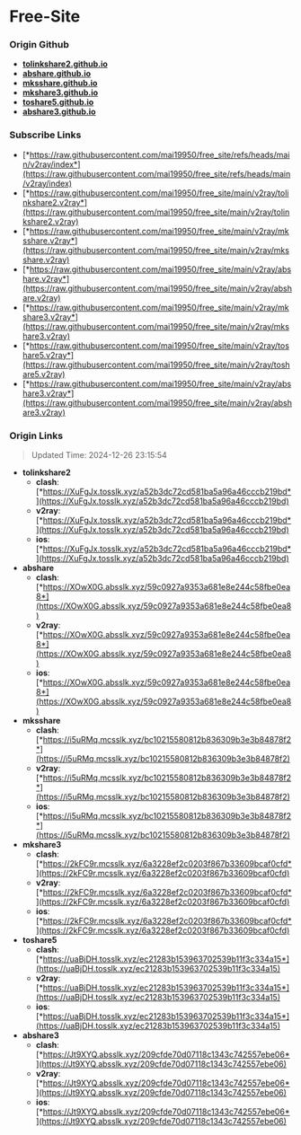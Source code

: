 # Free-Site

### Origin Github

- [**tolinkshare2.github.io**](https://github.com/tolinkshare2/tolinkshare2.github.io)
- [**abshare.github.io**](https://github.com/abshare/abshare.github.io)
- [**mksshare.github.io**](https://github.com/mksshare/mksshare.github.io)
- [**mkshare3.github.io**](https://github.com/mkshare3/mkshare3.github.io)
- [**toshare5.github.io**](https://github.com/toshare5/toshare5.github.io)
- [**abshare3.github.io**](https://github.com/abshare3/abshare3.github.io)

### Subscribe Links

- [*https://raw.githubusercontent.com/mai19950/free_site/refs/heads/main/v2ray/index*](https://raw.githubusercontent.com/mai19950/free_site/refs/heads/main/v2ray/index)
- [*https://raw.githubusercontent.com/mai19950/free_site/main/v2ray/tolinkshare2.v2ray*](https://raw.githubusercontent.com/mai19950/free_site/main/v2ray/tolinkshare2.v2ray)
- [*https://raw.githubusercontent.com/mai19950/free_site/main/v2ray/mksshare.v2ray*](https://raw.githubusercontent.com/mai19950/free_site/main/v2ray/mksshare.v2ray)
- [*https://raw.githubusercontent.com/mai19950/free_site/main/v2ray/abshare.v2ray*](https://raw.githubusercontent.com/mai19950/free_site/main/v2ray/abshare.v2ray)
- [*https://raw.githubusercontent.com/mai19950/free_site/main/v2ray/mkshare3.v2ray*](https://raw.githubusercontent.com/mai19950/free_site/main/v2ray/mkshare3.v2ray)
- [*https://raw.githubusercontent.com/mai19950/free_site/main/v2ray/toshare5.v2ray*](https://raw.githubusercontent.com/mai19950/free_site/main/v2ray/toshare5.v2ray)
- [*https://raw.githubusercontent.com/mai19950/free_site/main/v2ray/abshare3.v2ray*](https://raw.githubusercontent.com/mai19950/free_site/main/v2ray/abshare3.v2ray)

### Origin Links

> Updated Time: 2024-12-26 23:15:54

- **tolinkshare2**
  - **clash**: [*https://XuFgJx.tosslk.xyz/a52b3dc72cd581ba5a96a46cccb219bd*](https://XuFgJx.tosslk.xyz/a52b3dc72cd581ba5a96a46cccb219bd)
  - **v2ray**: [*https://XuFgJx.tosslk.xyz/a52b3dc72cd581ba5a96a46cccb219bd*](https://XuFgJx.tosslk.xyz/a52b3dc72cd581ba5a96a46cccb219bd)
  - **ios**: [*https://XuFgJx.tosslk.xyz/a52b3dc72cd581ba5a96a46cccb219bd*](https://XuFgJx.tosslk.xyz/a52b3dc72cd581ba5a96a46cccb219bd)
- **abshare**
  - **clash**: [*https://XOwX0G.absslk.xyz/59c0927a9353a681e8e244c58fbe0ea8*](https://XOwX0G.absslk.xyz/59c0927a9353a681e8e244c58fbe0ea8)
  - **v2ray**: [*https://XOwX0G.absslk.xyz/59c0927a9353a681e8e244c58fbe0ea8*](https://XOwX0G.absslk.xyz/59c0927a9353a681e8e244c58fbe0ea8)
  - **ios**: [*https://XOwX0G.absslk.xyz/59c0927a9353a681e8e244c58fbe0ea8*](https://XOwX0G.absslk.xyz/59c0927a9353a681e8e244c58fbe0ea8)
- **mksshare**
  - **clash**: [*https://i5uRMq.mcsslk.xyz/bc10215580812b836309b3e3b84878f2*](https://i5uRMq.mcsslk.xyz/bc10215580812b836309b3e3b84878f2)
  - **v2ray**: [*https://i5uRMq.mcsslk.xyz/bc10215580812b836309b3e3b84878f2*](https://i5uRMq.mcsslk.xyz/bc10215580812b836309b3e3b84878f2)
  - **ios**: [*https://i5uRMq.mcsslk.xyz/bc10215580812b836309b3e3b84878f2*](https://i5uRMq.mcsslk.xyz/bc10215580812b836309b3e3b84878f2)
- **mkshare3**
  - **clash**: [*https://2kFC9r.mcsslk.xyz/6a3228ef2c0203f867b33609bcaf0cfd*](https://2kFC9r.mcsslk.xyz/6a3228ef2c0203f867b33609bcaf0cfd)
  - **v2ray**: [*https://2kFC9r.mcsslk.xyz/6a3228ef2c0203f867b33609bcaf0cfd*](https://2kFC9r.mcsslk.xyz/6a3228ef2c0203f867b33609bcaf0cfd)
  - **ios**: [*https://2kFC9r.mcsslk.xyz/6a3228ef2c0203f867b33609bcaf0cfd*](https://2kFC9r.mcsslk.xyz/6a3228ef2c0203f867b33609bcaf0cfd)
- **toshare5**
  - **clash**: [*https://uaBjDH.tosslk.xyz/ec21283b153963702539b11f3c334a15*](https://uaBjDH.tosslk.xyz/ec21283b153963702539b11f3c334a15)
  - **v2ray**: [*https://uaBjDH.tosslk.xyz/ec21283b153963702539b11f3c334a15*](https://uaBjDH.tosslk.xyz/ec21283b153963702539b11f3c334a15)
  - **ios**: [*https://uaBjDH.tosslk.xyz/ec21283b153963702539b11f3c334a15*](https://uaBjDH.tosslk.xyz/ec21283b153963702539b11f3c334a15)
- **abshare3**
  - **clash**: [*https://Jt9XYQ.absslk.xyz/209cfde70d07118c1343c742557ebe06*](https://Jt9XYQ.absslk.xyz/209cfde70d07118c1343c742557ebe06)
  - **v2ray**: [*https://Jt9XYQ.absslk.xyz/209cfde70d07118c1343c742557ebe06*](https://Jt9XYQ.absslk.xyz/209cfde70d07118c1343c742557ebe06)
  - **ios**: [*https://Jt9XYQ.absslk.xyz/209cfde70d07118c1343c742557ebe06*](https://Jt9XYQ.absslk.xyz/209cfde70d07118c1343c742557ebe06)
